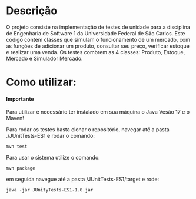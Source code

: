 # Descrição
O projeto consiste na implementação de testes de unidade para a disciplina de Engenharia de Software 1 da Universidade Federal de São Carlos.
Este código contem classes que simulam o funcionamento de um mercado, com as funções de adicionar um produto, consultar seu preço, verificar estoque e realizar uma venda.
Os testes combrem as 4 classes: Produto, Estoque, Mercado e Simulador Mercado.

# Como utilizar:

#### Importante
Para utilizar é necessário ter instalado em sua máquina o Java Vesão 17 e o Maven!

Para rodar os testes basta clonar o repositório, navegar até a pasta ./JUnitTests-ES1 e rodar o comando:

```shell
mvn test
```

Para usar o sistema utilize o comando:

```shell
mvn package
```

em seguida navegue até a pasta /JUnitTests-ES1/target e rode:

```shell
java -jar JUnityTests-ES1-1.0.jar 
```
